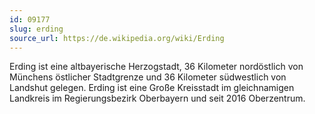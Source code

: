 ```yaml
---
id: 09177
slug: erding
source_url: https://de.wikipedia.org/wiki/Erding
---
```


Erding ist eine altbayerische Herzogstadt, 36 Kilometer nordöstlich von Münchens östlicher Stadtgrenze und 36 Kilometer südwestlich von Landshut gelegen. Erding ist eine Große Kreisstadt im gleichnamigen Landkreis im Regierungsbezirk Oberbayern und seit 2016 Oberzentrum.

